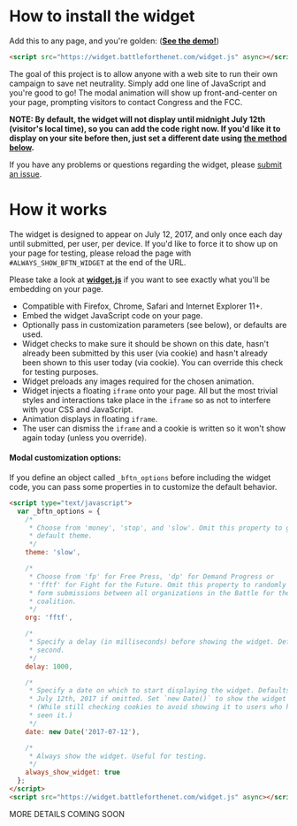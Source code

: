 # How to install the widget

Add this to any page, and you're golden: ([**See the demo!**](https://widget.battleforthenet.com/demos/modal.html))

```html
<script src="https://widget.battleforthenet.com/widget.js" async></script>
```

The goal of this project is to allow anyone with a web site to run their own campaign to save net neutrality. Simply add one line of JavaScript and you're good to go! The modal animation will show up front-and-center on your page, prompting
visitors to contact Congress and the FCC.

**NOTE: By default, the widget will not display until midnight July 12th (visitor's local time), so you can add the code right now. If you'd like it to display on your site before then, just set a different date using [the method below](#modal-customization-options).**

If you have any problems or questions regarding the widget, please [submit an issue](https://github.com/fightforthefuture/battleforthenet-widget/issues).


# How it works

The widget is designed to appear on July 12, 2017, and only once each day until submitted, per user, per device. If you'd like to force it to show up on your page for testing, please reload the page with `#ALWAYS_SHOW_BFTN_WIDGET` at the end of the URL.

Please take a look at [**widget.js**](https://github.com/fightforthefuture/battleforthenet-widget/blob/master/widget.js) if you want to see exactly what you'll
be embedding on your page.

* Compatible with Firefox, Chrome, Safari and Internet Explorer 11+.
* Embed the widget JavaScript code on your page.
* Optionally pass in customization parameters (see below), or defaults are used.
* Widget checks to make sure it should be shown on this date, hasn't already been submitted by this user (via cookie) and hasn't already been shown to this user today (via cookie). You can override this check for testing purposes.
* Widget preloads any images required for the chosen animation.
* Widget injects a floating `iframe` onto your page. All but the most trivial styles and interactions take place in the `iframe` so as not to interfere with your CSS and JavaScript.
* Animation displays in floating `iframe`.
* The user can dismiss the `iframe` and a cookie is written so it won't show again today (unless you override).


#### Modal customization options:

If you define an object called `_bftn_options` before including the widget code,
you can pass some properties in to customize the default behavior.

```html
<script type="text/javascript">
  var _bftn_options = {
    /*
     * Choose from 'money', 'stop', and 'slow'. Omit this property to get the 
     * default theme.
     */
    theme: 'slow',

    /*
     * Choose from 'fp' for Free Press, 'dp' for Demand Progress or
     * 'fftf' for Fight for the Future. Omit this property to randomly split
     * form submissions between all organizations in the Battle for the Net 
     * coalition.
     */
    org: 'fftf',

    /*
     * Specify a delay (in milliseconds) before showing the widget. Defaults to one 
     * second.
     */
    delay: 1000,

    /*
     * Specify a date on which to start displaying the widget. Defaults to
     * July 12th, 2017 if omitted. Set `new Date()` to show the widget all the time!
     * (While still checking cookies to avoid showing it to users who have already
     * seen it.)
     */
    date: new Date('2017-07-12'),

    /*
     * Always show the widget. Useful for testing.
     */
    always_show_widget: true
  };
</script>
<script src="https://widget.battleforthenet.com/widget.js" async></script>
```

MORE DETAILS COMING SOON
